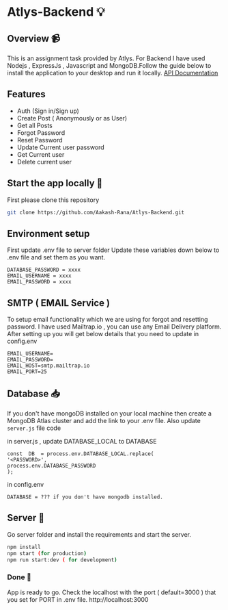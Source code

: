 
# Atlys-Backend 💡

## Overview 📹

This is an assignment task provided by Atlys. For Backend I have used Nodejs , ExpressJs , Javascript and MongoDB.Follow the guide below to install the application to your desktop and run it locally.
[API Documentation](https://documenter.getpostman.com/view/11445518/2s9YXfa2zb)

## Features

- Auth (Sign in/Sign up)
- Create Post ( Anonymously  or as User)
- Get all Posts
- Forgot Password
- Reset Password
- Update Current user password
- Get Current user
- Delete current user

## Start the app locally 🔌
First please clone this repository 
```bash
git clone https://github.com/Aakash-Rana/Atlys-Backend.git
```

## Environment setup

First update .env file to server folder
Update these variables down below to .env file and set them as you want.
```
DATABASE_PASSWORD = xxxx
EMAIL_USERNAME = xxxx
EMAIL_PASSWORD = xxxx
```

## SMTP ( EMAIL Service )

To setup email functionality which we are using for forgot and resetting password.
I have used Mailtrap.io , you can use any Email Delivery platform.
After setting up you will get below details that you need to update in config.env
```
EMAIL_USERNAME=
EMAIL_PASSWORD=
EMAIL_HOST=smtp.mailtrap.io
EMAIL_PORT=25
```


## Database 📥

If you don't have mongoDB installed on your local machine then create a MongoDB Atlas cluster and add the link to your .env file.
Also update ```server.js``` file code

in server.js , update DATABASE_LOCAL to DATABASE
```
const  DB  = process.env.DATABASE_LOCAL.replace(
'<PASSWORD>',
process.env.DATABASE_PASSWORD
);
```
in config.env
```
DATABASE = ??? if you don't have mongodb installed.
```

## Server 🔧

Go server folder and install the requirements and start the server. 

```bash
npm install
npm start (for production)
npm run start:dev ( for development)
```

### Done 🥳

App is ready to go. Check the localhost with the port ( default=3000 ) that you set for PORT in .env file. 
http://localhost:3000
